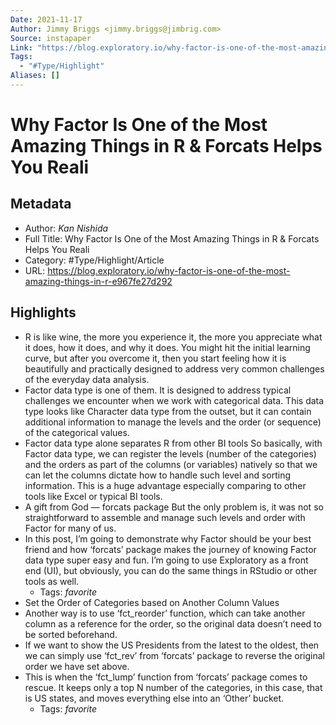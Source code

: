 ```yaml
---
Date: 2021-11-17
Author: Jimmy Briggs <jimmy.briggs@jimbrig.com>
Source: instapaper
Link: "https://blog.exploratory.io/why-factor-is-one-of-the-most-amazing-things-in-r-e967fe27d292"
Tags:
  - "#Type/Highlight"
Aliases: []
---
```


# Why Factor Is One of the Most Amazing Things in R & Forcats Helps You Reali

## Metadata

* Author: *Kan Nishida*
* Full Title: Why Factor Is One of the Most Amazing Things in R & Forcats Helps You Reali
* Category: #Type/Highlight/Article
* URL: https://blog.exploratory.io/why-factor-is-one-of-the-most-amazing-things-in-r-e967fe27d292

## Highlights

* R is like wine, the more you experience it, the more you appreciate what it does, how it does, and why it does. You might hit the initial learning curve, but after you overcome it, then you start feeling how it is beautifully and practically designed to address very common challenges of the everyday data analysis.
* Factor data type is one of them. It is designed to address typical challenges we encounter when we work with categorical data. This data type looks like Character data type from the outset, but it can contain additional information to manage the levels and the order (or sequence) of the categorical values.
* Factor data type alone separates R from other BI tools
  So basically, with Factor data type, we can register the levels (number of the categories) and the orders as part of the columns (or variables) natively so that we can let the columns dictate how to handle such level and sorting information. This is a huge advantage especially comparing to other tools like Excel or typical BI tools.
* A gift from God — forcats package
  But the only problem is, it was not so straightforward to assemble and manage such levels and order with Factor for many of us.
* In this post, I’m going to demonstrate why Factor should be your best friend and how ‘forcats’ package makes the journey of knowing Factor data type super easy and fun. I’m going to use Exploratory as a front end (UI), but obviously, you can do the same things in RStudio or other tools as well.
  * Tags: *favorite* 
* Set the Order of Categories based on Another Column Values
* Another way is to use ‘fct_reorder’ function, which can take another column as a reference for the order, so the original data doesn’t need to be sorted beforehand.
* If we want to show the US Presidents from the latest to the oldest, then we can simply use ‘fct_rev’ from ‘forcats’ package to reverse the original order we have set above.
* This is when the ‘fct_lump’ function from ‘forcats’ package comes to rescue. It keeps only a top N number of the categories, in this case, that is US states, and moves everything else into an ‘Other’ bucket.
  * Tags: *favorite*
